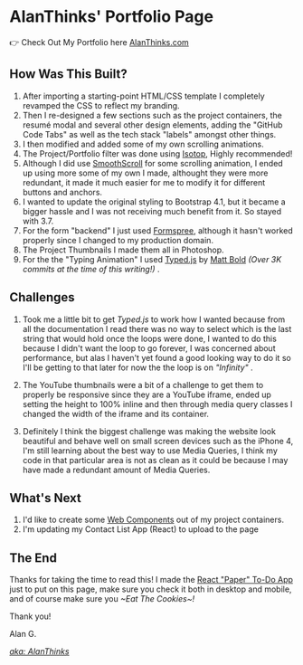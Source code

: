 # AlanThinks' Portfolio Page

👉 Check Out My Portfolio here [AlanThinks.com](http://alanthinks.com)

## How Was This Built?

1.  After importing a starting-point HTML/CSS template I completely revamped the CSS to reflect my branding.
2.  Then I re-designed a few sections such as the project containers, the resumé modal and several other design elements, adding the "GitHub Code Tabs" as well as the tech stack "labels" amongst other things.
3.  I then modified and added some of my own scrolling animations.
4.  The Project/Portfolio filter was done using [Isotop](https://isotope.metafizzy.co/), Highly recommended!
5.  Although I did use [SmoothScroll](http://www.smoothscroll.net/) for some scrolling animation, I ended up using more some of my own I made, althought they were more redundant, it made it much easier for me to modify it for different buttons and anchors.
6.  I wanted to update the original styling to Bootstrap 4.1, but it became a bigger hassle and I was not receiving much benefit from it. So stayed with 3.7.
7.  For the form "backend" I just used [Formspree](http://formspree.io), although it hasn't worked properly since I changed to my production domain.
8.  The Project Thumbnails I made them all in Photoshop.
9.  For the the "Typing Animation" I used [Typed.js](https://mattboldt.com/typed.js/) by [Matt Bold](https://github.com/mattboldt) _(Over 3K commits at the time of this writing!)_ .

## Challenges

1.  Took me a little bit to get _Typed.js_ to work how I wanted because from all the documentation I read there was no way to select which is the last string that would hold once the loops were done, I wanted to do this because I didn't want the loop to go forever, I was concerned about performance, but alas I haven't yet found a good looking way to do it so I'll be getting to that later for now the the loop is on _"Infinity"_ .

2.  The YouTube thumbnails were a bit of a challenge to get them to properly be responsive since they are a YouTube iframe, ended up setting the height to 100% inline and then through media query classes I changed the width of the iframe and its container.

3.  Definitely I think the biggest challenge was making the website look beautiful and behave well on small screen devices such as the iPhone 4, I'm still learning about the best way to use Media Queries, I think my code in that particular area is not as clean as it could be because I may have made a redundant amount of Media Queries.

## What's Next

1.  I'd like to create some [Web Components](http://webcomponents.org) out of my project containers.
2.  I'm updating my Contact List App (React) to upload to the page

## The End

Thanks for taking the time to read this! I made the [React "Paper" To-Do App](http://alanthinks.com/projects/paper-to-do-list-app/index.html) just to put on this page, make sure you check it both in desktop and mobile, and of course make sure you _~Eat The Cookies~!_

Thank you!

Alan G.

[_aka: AlanThinks_](http://AlanThinks.com)
